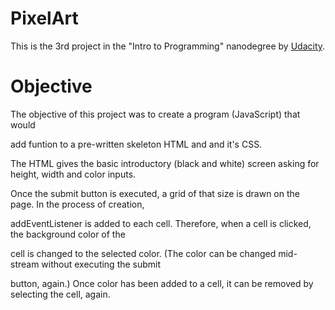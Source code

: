 # PixelArt

This is the 3rd project in the "Intro to Programming" nanodegree by [Udacity](https://www.udacity.com/).

# Objective

The objective of this project was to create a program (JavaScript) that would

add funtion to a pre-written skeleton HTML and and it's CSS.

The HTML gives the basic introductory (black and white) screen asking for height, width and color inputs.

Once the submit button is executed, a grid of that size is drawn on the page.  In the process of creation,

addEventListener is added to each cell.  Therefore, when a cell is clicked, the background color of the

cell is changed to the selected color.  (The color can be changed mid-stream without executing the submit 

button, again.)  Once color has been added to a cell, it can be removed by selecting the cell, again.

